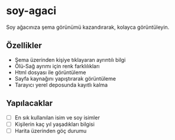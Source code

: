 # soy-agaci
Soy ağacınıza şema görünümü kazandırarak, kolayca görüntüleyin.



## Özellikler
- Şema üzerinden kişiye tıklayaran ayrıntılı bilgi 
- Ölü-Sağ ayrımı için renk farklılıkları
- Html dosyası ile görüntüleme
- Sayfa kaynağını yapıştırarak görüntüleme
- Tarayıcı yerel deposunda kayıtlı kalma



## Yapılacaklar
- [ ] En sık kullanılan isim ve soy isimler
- [ ] Kişilerin kaç yıl yaşadıkları bilgisi
- [ ] Harita üzerinden göç durumu

